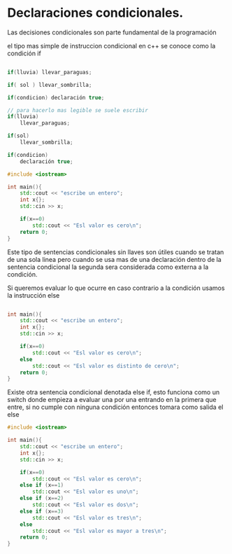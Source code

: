 Declaraciones condicionales.
===

Las decisiones condicionales son parte fundamental de la programación 

el tipo mas simple de instruccion condicional en c++ se conoce como la condición if

```c++

if(lluvia) llevar_paraguas;

if( sol ) llevar_sombrilla;

if(condicion) declaración true;

// para hacerlo mas legible se suele escribir
if(lluvia)
    llevar_paraguas;

if(sol)
    llevar_sombrilla;

if(condicion)
    declaración true;
```

```c++
#include <iostream>

int main(){
    std::cout << "escribe un entero";
    int x{};
    std::cin >> x;

    if(x==0)
        std::cout << "Esl valor es cero\n";
    return 0;
}
```

Este tipo de sentencias condicionales sin llaves son útiles cuando se tratan de
una sola linea pero cuando se usa mas de una declaración dentro de la sentencia
condicional la segunda sera considerada como externa a la condición.

Si queremos evaluar lo que ocurre en caso contrario a la condición usamos la
instrucción else 
```c++ #include <iostream>

int main(){
    std::cout << "escribe un entero";
    int x{};
    std::cin >> x;

    if(x==0)
        std::cout << "Esl valor es cero\n";
    else
        std::cout << "Esl valor es distinto de cero\n";
    return 0;
}
```

Existe otra sentencia condicional denotada else if, esto funciona como un
switch donde empieza a evaluar una por una entrando en la primera que entre, si
   no cumple con ninguna condición entonces tomara como salida el else

```c++
#include <iostream>

int main(){
    std::cout << "escribe un entero";
    int x{};
    std::cin >> x;

    if(x==0)
        std::cout << "Esl valor es cero\n";
    else if (x==1)
        std::cout << "Esl valor es uno\n";
    else if (x==2)
        std::cout << "Esl valor es dos\n";
    else if (x==3)
        std::cout << "Esl valor es tres\n";
    else
        std::cout << "Esl valor es mayor a tres\n";
    return 0;
}
```
